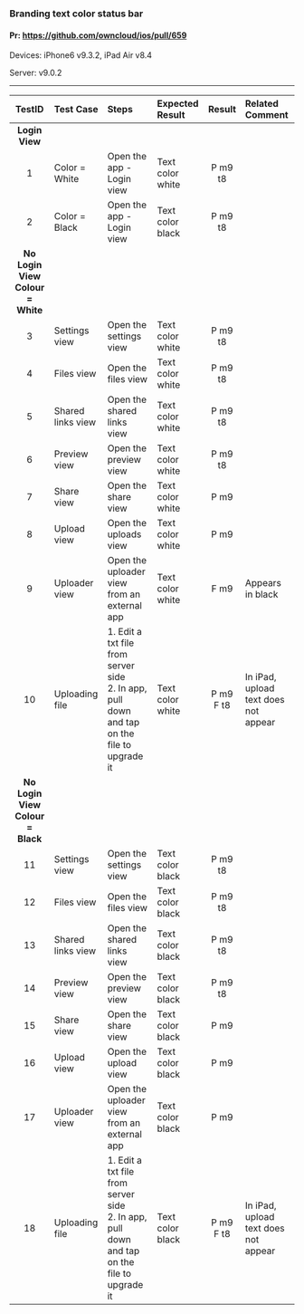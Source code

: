 ###  Branding text color status bar 

#### Pr: https://github.com/owncloud/ios/pull/659 

Devices: iPhone6 v9.3.2, iPad Air v8.4

Server: v9.0.2

---

 
| TestID | Test Case | Steps | Expected Result | Result | Related Comment |
| :----: | :-------- | :---- | :-------------- | :----: | :------ |
|**Login View**||||||
| 1 | Color = White   |  Open the app - Login view | Text color white | P m9 t8 |  |
| 2 | Color = Black   |  Open the app - Login view | Text color black | P m9 t8 |  |
|**No Login View Colour = White**||||||
| 3 | Settings view   |  Open the settings view | Text color white | P m9 t8|  |
| 4 | Files view   |  Open the files view | Text color white | P m9 t8|  |
| 5 | Shared links view   |  Open the shared links view | Text color white | P m9 t8|  |
| 6 | Preview view   |  Open the preview view | Text color white | P m9 t8|  |
| 7 | Share view   |  Open the share view | Text color white | P m9 |  |
| 8 | Upload view   |  Open the uploads view | Text color white | P m9 |  |
| 9 | Uploader view   |  Open the uploader view from an external app | Text color white | F m9 | Appears in black |
| 10 | Uploading file   |  1. Edit a txt file from server side<br>2. In app, pull down and tap on the file to upgrade it | Text color white | P m9 F t8 | In iPad, upload text does not appear|
|**No Login View Colour = Black**||||||
| 11 | Settings view   |  Open the settings view | Text color black | P m9 t8 |  |
| 12 | Files view   |  Open the files view | Text color black | P m9 t8|  |
| 13 | Shared links view   |  Open the shared links view | Text color black | P m9 t8|  |
| 14 | Preview view   |  Open the preview view | Text color black | P m9 t8|  |
| 15 | Share view   |  Open the share view | Text color black | P m9 |  |
| 16 | Upload view   |  Open the upload view | Text color black | P m9 |  |
| 17 | Uploader view   |  Open the uploader view from an external app | Text color black | P m9 |  |
| 18 | Uploading file   |  1. Edit a txt file from server side<br>2. In app, pull down and tap on the file to upgrade it | Text color black | P m9 F t8| In iPad, upload text does not appear |

